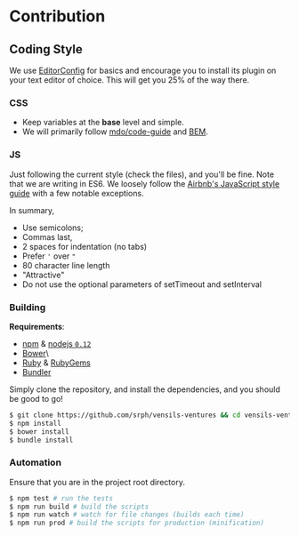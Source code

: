 # Contribution

## Coding Style

We use [EditorConfig](editorconfig.org) for basics and encourage you to install its plugin on your text editor of choice. This will get you 25% of the way there.

### CSS
- Keep variables at the **base** level and simple.
- We will primarily follow [mdo/code-guide](https://github.com/mdo/code-guide) and [BEM](http://csswizardry.com/2013/01/mindbemding-getting-your-head-round-bem-syntax/).

### JS

Just following the current style (check the files), and you'll be fine. Note that we are writing in ES6. We loosely follow the [Airbnb's JavaScript style guide](https://github.com/airbnb/javascript/tree/es6) with a few notable exceptions.

In summary,

- Use semicolons;
- Commas last,
- 2 spaces for indentation (no tabs)
- Prefer `'` over `"`
- 80 character line length
- "Attractive"
- Do not use the optional parameters of setTimeout and setInterval

### Building

**Requirements**:
- [npm](https://npmjs.com) & [nodejs `0.12`](https://nodejs.org)
- [Bower](https://bower.io)\
- [Ruby](https://www.ruby-lang.org) & [RubyGems](https://rubygems.org/)
- [Bundler](http://bundler.io/)

Simply clone the repository, and install the dependencies, and you should be good to go!
```bash
$ git clone https://github.com/srph/vensils-ventures && cd vensils-ventures
$ npm install
$ bower install
$ bundle install
```

### Automation
Ensure that you are in the project root directory.
```bash
$ npm test # run the tests
$ npm run build # build the scripts
$ npm run watch # watch for file changes (builds each time)
$ npm run prod # build the scripts for production (minification)
```
